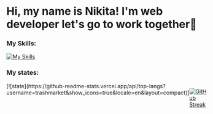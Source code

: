 # Hi, my name is Nikita! I'm web developer let's go to work together👋

### My Skills: 
[![My Skills](https://skillicons.dev/icons?i=html,react,vue,js,jest,css,jquery,mysql,mongodb,nestjs,nodejs,ps,postgres,postman,redux,sass,ts,docker,express,figma&theme=light)](https://skillicons.dev)

### My states:
<div style="display: flex;">
[![state](https://github-readme-stats.vercel.app/api/top-langs?username=trashmarket&show_icons=true&locale=en&layout=compact)]

[![GitHub Streak](https://github-readme-streak-stats.herokuapp.com?user=trashmarket&theme=ocean-gradient&hide_border=true&border_radius=18.8)](https://git.io/streak-stats)
</div>
